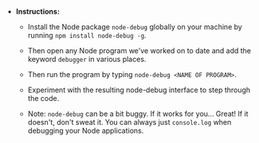 * **Instructions:**
	
	* Install the Node package `node-debug` globally on your machine by running `npm install node-debug -g`. 

	* Then open any Node program we've worked on to date and add the keyword `debugger` in various places.

	* Then run the program by typing `node-debug <NAME OF PROGRAM>`. 

	* Experiment with the resulting node-debug interface to step through the code.

	* Note: `node-debug` can be a bit buggy. If it works for you... Great! If it doesn't, don't sweat it. You can always just `console.log` when debugging your Node applications. 
